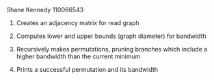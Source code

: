 Shane Kennedy
110066543

1) Creates an adjacency matrix for read graph

2) Computes lower and upper bounds (graph diameter) for bandwidth

3) Recursively makes permutations, pruning branches which include a higher
   bandwidth than the current minimum

4) Prints a successful permutation and its bandwidth 